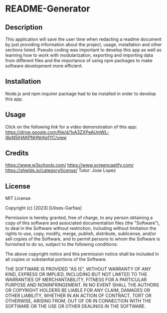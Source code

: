 # README-Generator

## Description
This application will save the user time when redacting a readme document by just providing information about the project, usage, installation and other sections listed.
Pseudo coding was important to develop this app as well as learning how to work with modularization, exporting and importing data from different files and the importance of using npm packages to make software development more efficient.

## Installation
Node.js and npm inquirer package had to be installed in order to develop this app.

## Usage
Click on the following link for a video demonstration of this app:
https://drive.google.com/file/d/1yA3ZXPeAUmWL-i6pN5lHAKPNHNrKe1YC/view

## Credits
https://www.w3schools.com/
https://www.screencastify.com/
https://shields.io/category/license/
Tutor: Jose Lopez

## License

MIT License

Copyright (c) [2023] [Ulises-Garfias]

Permission is hereby granted, free of charge, to any person obtaining a copy
of this software and associated documentation files (the "Software"), to deal
in the Software without restriction, including without limitation the rights
to use, copy, modify, merge, publish, distribute, sublicense, and/or sell
copies of the Software, and to permit persons to whom the Software is
furnished to do so, subject to the following conditions:

The above copyright notice and this permission notice shall be included in all
copies or substantial portions of the Software.

THE SOFTWARE IS PROVIDED "AS IS", WITHOUT WARRANTY OF ANY KIND, EXPRESS OR
IMPLIED, INCLUDING BUT NOT LIMITED TO THE WARRANTIES OF MERCHANTABILITY,
FITNESS FOR A PARTICULAR PURPOSE AND NONINFRINGEMENT. IN NO EVENT SHALL THE
AUTHORS OR COPYRIGHT HOLDERS BE LIABLE FOR ANY CLAIM, DAMAGES OR OTHER
LIABILITY, WHETHER IN AN ACTION OF CONTRACT, TORT OR OTHERWISE, ARISING FROM,
OUT OF OR IN CONNECTION WITH THE SOFTWARE OR THE USE OR OTHER DEALINGS IN THE
SOFTWARE.